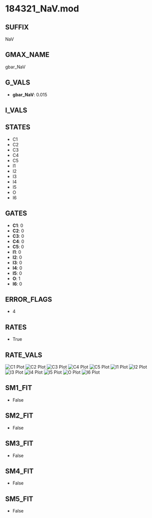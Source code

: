 # 184321_NaV.mod

## SUFFIX

NaV

## GMAX_NAME

gbar_NaV

## G_VALS

- **gbar_NaV**: 0.015

## I_VALS


## STATES

- C1
- C2
- C3
- C4
- C5
- I1
- I2
- I3
- I4
- I5
- O
- I6

## GATES

- **C1**: 0
- **C2**: 0
- **C3**: 0
- **C4**: 0
- **C5**: 0
- **I1**: 0
- **I2**: 0
- **I3**: 0
- **I4**: 0
- **I5**: 0
- **O**: 1
- **I6**: 0

## ERROR_FLAGS

- 4

## RATES

- True

## RATE_VALS

![C1 Plot](/Users/pbozelos/Dropbox/icg-Chai-Panos/supermodels/output_markdown_files/Na/184321_NaV.mod/images/C1.png)
![C2 Plot](/Users/pbozelos/Dropbox/icg-Chai-Panos/supermodels/output_markdown_files/Na/184321_NaV.mod/images/C2.png)
![C3 Plot](/Users/pbozelos/Dropbox/icg-Chai-Panos/supermodels/output_markdown_files/Na/184321_NaV.mod/images/C3.png)
![C4 Plot](/Users/pbozelos/Dropbox/icg-Chai-Panos/supermodels/output_markdown_files/Na/184321_NaV.mod/images/C4.png)
![C5 Plot](/Users/pbozelos/Dropbox/icg-Chai-Panos/supermodels/output_markdown_files/Na/184321_NaV.mod/images/C5.png)
![I1 Plot](/Users/pbozelos/Dropbox/icg-Chai-Panos/supermodels/output_markdown_files/Na/184321_NaV.mod/images/I1.png)
![I2 Plot](/Users/pbozelos/Dropbox/icg-Chai-Panos/supermodels/output_markdown_files/Na/184321_NaV.mod/images/I2.png)
![I3 Plot](/Users/pbozelos/Dropbox/icg-Chai-Panos/supermodels/output_markdown_files/Na/184321_NaV.mod/images/I3.png)
![I4 Plot](/Users/pbozelos/Dropbox/icg-Chai-Panos/supermodels/output_markdown_files/Na/184321_NaV.mod/images/I4.png)
![I5 Plot](/Users/pbozelos/Dropbox/icg-Chai-Panos/supermodels/output_markdown_files/Na/184321_NaV.mod/images/I5.png)
![O Plot](/Users/pbozelos/Dropbox/icg-Chai-Panos/supermodels/output_markdown_files/Na/184321_NaV.mod/images/O.png)
![I6 Plot](/Users/pbozelos/Dropbox/icg-Chai-Panos/supermodels/output_markdown_files/Na/184321_NaV.mod/images/I6.png)

## SM1_FIT

- False

## SM2_FIT

- False

## SM3_FIT

- False

## SM4_FIT

- False

## SM5_FIT

- False

